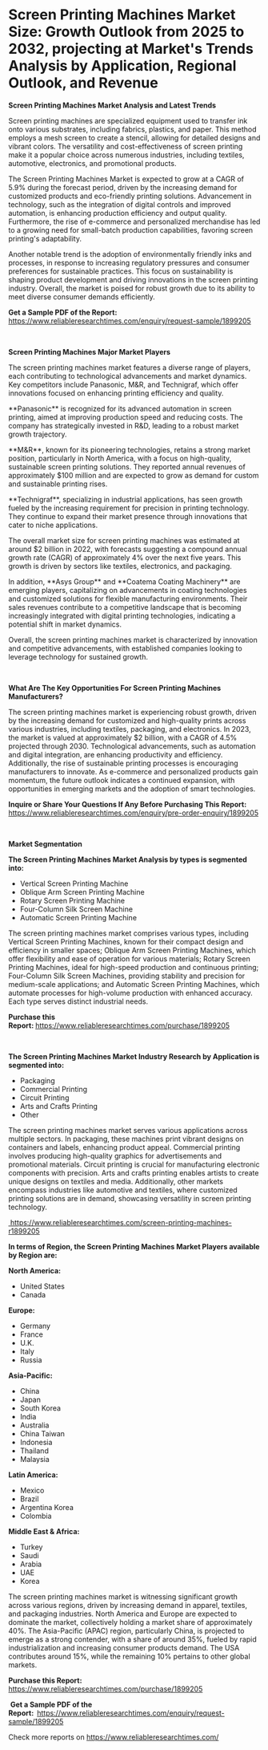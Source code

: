 <p><h1>Screen Printing Machines Market Size: Growth Outlook from 2025 to 2032, projecting at Market's Trends Analysis by Application, Regional Outlook, and Revenue</h1></p><p><strong>Screen Printing Machines Market Analysis and Latest Trends</strong></p>
<p><p>Screen printing machines are specialized equipment used to transfer ink onto various substrates, including fabrics, plastics, and paper. This method employs a mesh screen to create a stencil, allowing for detailed designs and vibrant colors. The versatility and cost-effectiveness of screen printing make it a popular choice across numerous industries, including textiles, automotive, electronics, and promotional products.</p><p>The Screen Printing Machines Market is expected to grow at a CAGR of 5.9% during the forecast period, driven by the increasing demand for customized products and eco-friendly printing solutions. Advancement in technology, such as the integration of digital controls and improved automation, is enhancing production efficiency and output quality. Furthermore, the rise of e-commerce and personalized merchandise has led to a growing need for small-batch production capabilities, favoring screen printing's adaptability. </p><p>Another notable trend is the adoption of environmentally friendly inks and processes, in response to increasing regulatory pressures and consumer preferences for sustainable practices. This focus on sustainability is shaping product development and driving innovations in the screen printing industry. Overall, the market is poised for robust growth due to its ability to meet diverse consumer demands efficiently.</p></p>
<p><strong>Get a Sample PDF of the Report:&nbsp;</strong> <a href="https://www.reliableresearchtimes.com/enquiry/request-sample/1899205?utm_campaign=3061&utm_medium=2&utm_source=Github&utm_content=ia&utm_term=11042025&utm_id=screen-printing-machines">https://www.reliableresearchtimes.com/enquiry/request-sample/1899205</a></p>
<p>&nbsp;</p>
<p><strong>Screen Printing Machines Major Market Players</strong></p>
<p><p>The screen printing machines market features a diverse range of players, each contributing to technological advancements and market dynamics. Key competitors include Panasonic, M&R, and Technigraf, which offer innovations focused on enhancing printing efficiency and quality.</p><p>**Panasonic** is recognized for its advanced automation in screen printing, aimed at improving production speed and reducing costs. The company has strategically invested in R&D, leading to a robust market growth trajectory. </p><p>**M&R**, known for its pioneering technologies, retains a strong market position, particularly in North America, with a focus on high-quality, sustainable screen printing solutions. They reported annual revenues of approximately $100 million and are expected to grow as demand for custom and sustainable printing rises.</p><p>**Technigraf**, specializing in industrial applications, has seen growth fueled by the increasing requirement for precision in printing technology. They continue to expand their market presence through innovations that cater to niche applications.</p><p>The overall market size for screen printing machines was estimated at around $2 billion in 2022, with forecasts suggesting a compound annual growth rate (CAGR) of approximately 4% over the next five years. This growth is driven by sectors like textiles, electronics, and packaging.</p><p>In addition, **Asys Group** and **Coatema Coating Machinery** are emerging players, capitalizing on advancements in coating technologies and customized solutions for flexible manufacturing environments. Their sales revenues contribute to a competitive landscape that is becoming increasingly integrated with digital printing technologies, indicating a potential shift in market dynamics.</p><p>Overall, the screen printing machines market is characterized by innovation and competitive advancements, with established companies looking to leverage technology for sustained growth.</p></p>
<p>&nbsp;</p>
<p><strong>What Are The Key Opportunities For Screen Printing Machines Manufacturers?</strong></p>
<p><p>The screen printing machines market is experiencing robust growth, driven by the increasing demand for customized and high-quality prints across various industries, including textiles, packaging, and electronics. In 2023, the market is valued at approximately $2 billion, with a CAGR of 4.5% projected through 2030. Technological advancements, such as automation and digital integration, are enhancing productivity and efficiency. Additionally, the rise of sustainable printing processes is encouraging manufacturers to innovate. As e-commerce and personalized products gain momentum, the future outlook indicates a continued expansion, with opportunities in emerging markets and the adoption of smart technologies.</p></p>
<p><strong>Inquire or Share Your Questions If Any Before Purchasing This Report:</strong> <a href="https://www.reliableresearchtimes.com/enquiry/pre-order-enquiry/1899205?utm_campaign=3061&utm_medium=2&utm_source=Github&utm_content=ia&utm_term=11042025&utm_id=screen-printing-machines">https://www.reliableresearchtimes.com/enquiry/pre-order-enquiry/1899205</a></p>
<p>&nbsp;</p>
<p><strong>Market Segmentation</strong></p>
<p><strong>The Screen Printing Machines Market Analysis by types is segmented into:</strong></p>
<p><ul><li>Vertical Screen Printing Machine</li><li>Oblique Arm Screen Printing Machine</li><li>Rotary Screen Printing Machine</li><li>Four-Column Silk Screen Machine</li><li>Automatic Screen Printing Machine</li></ul></p>
<p><p>The screen printing machines market comprises various types, including Vertical Screen Printing Machines, known for their compact design and efficiency in smaller spaces; Oblique Arm Screen Printing Machines, which offer flexibility and ease of operation for various materials; Rotary Screen Printing Machines, ideal for high-speed production and continuous printing; Four-Column Silk Screen Machines, providing stability and precision for medium-scale applications; and Automatic Screen Printing Machines, which automate processes for high-volume production with enhanced accuracy. Each type serves distinct industrial needs.</p></p>
<p><strong>Purchase this Report:&nbsp;</strong><a href="https://www.reliableresearchtimes.com/purchase/1899205?utm_campaign=3061&utm_medium=2&utm_source=Github&utm_content=ia&utm_term=11042025&utm_id=screen-printing-machines">https://www.reliableresearchtimes.com/purchase/1899205</a></p>
<p>&nbsp;</p>
<p><strong>The Screen Printing Machines Market Industry Research by Application is segmented into:</strong></p>
<p><ul><li>Packaging</li><li>Commercial Printing</li><li>Circuit Printing</li><li>Arts and Crafts Printing</li><li>Other</li></ul></p>
<p><p>The screen printing machines market serves various applications across multiple sectors. In packaging, these machines print vibrant designs on containers and labels, enhancing product appeal. Commercial printing involves producing high-quality graphics for advertisements and promotional materials. Circuit printing is crucial for manufacturing electronic components with precision. Arts and crafts printing enables artists to create unique designs on textiles and media. Additionally, other markets encompass industries like automotive and textiles, where customized printing solutions are in demand, showcasing versatility in screen printing technology.</p></p>
<p><a href="https://www.reliableresearchtimes.com/screen-printing-machines-r1899205?utm_campaign=3061&utm_medium=2&utm_source=Github&utm_content=ia&utm_term=11042025&utm_id=screen-printing-machines">&nbsp;https://www.reliableresearchtimes.com/screen-printing-machines-r1899205</a></p>
<p><strong>In terms of Region, the Screen Printing Machines Market Players available by Region are:</strong></p>
<p>
    <p> <strong> North America: </strong>
        <ul>
            <li>United States</li>
            <li>Canada</li>
        </ul>
        </p> 
    <p> <strong> Europe: </strong>
        <ul>
            <li>Germany</li>
            <li>France</li>
            <li>U.K.</li>
            <li>Italy</li>
            <li>Russia</li>
        </ul>
        </p> 
    <p> <strong> Asia-Pacific: </strong>
        <ul>
            <li>China</li>
            <li>Japan</li>
            <li>South Korea</li>
            <li>India</li>
            <li>Australia</li>
            <li>China Taiwan</li>
            <li>Indonesia</li>
            <li>Thailand</li>
            <li>Malaysia</li>
        </ul>
        </p> 
    <p> <strong> Latin America: </strong>
        <ul>
            <li>Mexico</li>
            <li>Brazil</li>
            <li>Argentina Korea</li>
            <li>Colombia</li>
        </ul>
        </p> 
    <p> <strong> Middle East & Africa: </strong>
        <ul>
            <li>Turkey</li>
            <li>Saudi</li>
            <li>Arabia</li>
            <li>UAE</li>
            <li>Korea</li>
        </ul>
    </p>
    </p>
<p><p>The screen printing machines market is witnessing significant growth across various regions, driven by increasing demand in apparel, textiles, and packaging industries. North America and Europe are expected to dominate the market, collectively holding a market share of approximately 40%. The Asia-Pacific (APAC) region, particularly China, is projected to emerge as a strong contender, with a share of around 35%, fueled by rapid industrialization and increasing consumer products demand. The USA contributes around 15%, while the remaining 10% pertains to other global markets.</p></p>
<p><strong>Purchase this Report: </strong><a href="https://www.reliableresearchtimes.com/purchase/1899205?utm_campaign=3061&utm_medium=2&utm_source=Github&utm_content=ia&utm_term=11042025&utm_id=screen-printing-machines">https://www.reliableresearchtimes.com/purchase/1899205</a></p>
<p>&nbsp;<strong>Get a Sample PDF of the Report:&nbsp;&nbsp;</strong><a href="https://www.reliableresearchtimes.com/enquiry/request-sample/1899205?utm_campaign=3061&utm_medium=2&utm_source=Github&utm_content=ia&utm_term=11042025&utm_id=screen-printing-machines">https://www.reliableresearchtimes.com/enquiry/request-sample/1899205</a></p>
<p><strong></strong></p>
<p>Check more reports on <a href="https://www.reliableresearchtimes.com/?utm_campaign=3061&utm_medium=2&utm_source=Github&utm_content=ia&utm_term=11042025&utm_id=screen-printing-machines">https://www.reliableresearchtimes.com/</a></p>